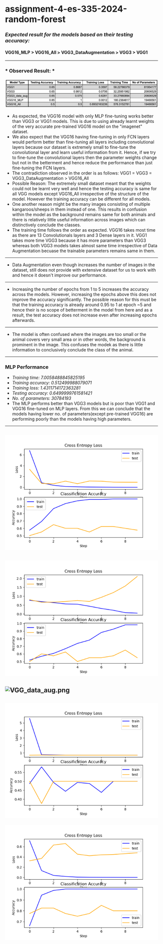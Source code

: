 # assignment-4-es-335-2024-random-forest

### *Expected result for the models based on their testing accuracy:*

#### VGG16_MLP > VGG16_All > VGG3_DataAugmentation > VGG3 > VGG1
---
### * Observed Result: *
![ComparingModels.png](ComparingModels.png)

- As expected, the VGG16 model with only MLP fine-tuning works better than VGG3 or VGG1 models. This is due to using already learnt weights of the very accurate pre-trained VGG16 model on the "imagenet" dataset.
- We also expect that the VGG16 having fine-tuning in only FCN layers would perform better than fine-tuning all layers including convolutional layers because our dataset is extremely small to fine-tune the convolutional layer and learn useful information from it. Hence, if we try to fine-tune the convolutional layers then the parameter weights change but not in the betterment and hence reduce the performance than just fine-tuning the FCN layers.
- The contradiction observed in the order is as follows: VGG1 = VGG3 = VGG3_DataAugmentation > VGG16_All
- Possible Reason: The extremely small dataset meant that the weights could not be learnt very well and hence the testing accuracy is same for all VGG models except VGG16_All irrespective of the structure of the model. However the training accuracy can be different for all models.
- One another reason might be the many images consisting of multiple kangaroos/sheeps in them instead of one. This results in confusion within the model as the background remains same for both animals and there is relatively little useful information across images which can distinctively conclude the classes. 
- The training time follows the order as expected. VGG16 takes most time as there are 13 Convolutionals layers and 3 Dense layers in it. VGG1 takes more time VGG3 because it has more parameters than VGG3 whereas both VGG3 models takes almost same time irrespective of Data Augmentation becuase the trainable parameters remains same in them.
---
- Data Augmentation even though increases the number of images in the dataset, still does not provide with extensive dataset for us to work with and hence it doesn't improve our performance.
---
- Increasing the number of epochs from 1 to 5 increases the accuracy across the models. However, increasing the epochs above this does not improve the accuracy significantly. The possible reason for this must be that the training accuracy is already around 0.95 to 1 at epoch ~5 and hence their is no scope of betterment in the model from here and as a result, the test accuracy does not increase even after increasing epochs afterwards.
---
- The model is often confused where the images are too small or the animal covers very small area or in other words, the background is prominent in the image. This confuses the modek as there is little information to conclusively conclude the class of the animal.
---
### MLP Performance
- *Training time:  7.0058488845825195*
- *Training accuracy:  0.512499988079071*
- *Training loss:  1.4311714172363281*
- *Testing accuracy:  0.6499999761581421*
- *No. of parameters:  30784193*
- The MLP performs better than VGG3 models but is poor than VGG1 and VGG16 fine-tuned on MLP layers. From this we can conclude that the models having lower no. of parameters(except pre-trained VGG16) are performing poorly than the models having high parameters.
---
![VGG1.png](VGG1.png)
---
![VGG3.png](VGG3_2.png)
---
![VGG_data_aug.png](VGG_data_aug2.png)
---
![VGG16_All.png](VGG16_All.png)
---
![VGG16_MLP.png](VGG16_MLP.png)
